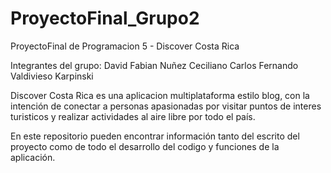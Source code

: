 # ProyectoFinal_Grupo2
ProyectoFinal de Programacion 5 - Discover Costa Rica

Integrantes del grupo:
David Fabian Nuñez Ceciliano
Carlos Fernando Valdivieso Karpinski

Discover Costa Rica es una aplicacion multiplataforma estilo blog,
con la intención de conectar a personas apasionadas por visitar 
puntos de interes turisticos y realizar actividades al aire libre
por todo el país. 

En este repositorio pueden encontrar información tanto del escrito del proyecto
como de todo el desarrollo del codigo y funciones de la aplicación. 
